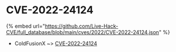 # CVE-2022-24124
{% embed url="https://github.com/Live-Hack-CVE/full_database/blob/main/cves/2022/CVE-2022-24124.json" %}

* ColdFusionX ~> [CVE-2022-24124](https://www.alice-snow.ru/2022/database/cve-2022-24124/cve-2022-24124-coldfusionx)